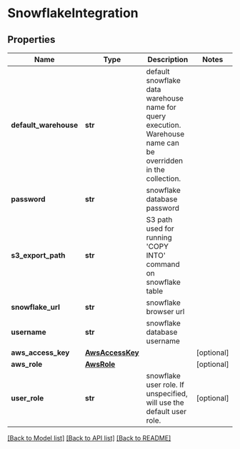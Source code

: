 # SnowflakeIntegration


## Properties
Name | Type | Description | Notes
------------ | ------------- | ------------- | -------------
**default_warehouse** | **str** | default snowflake data warehouse name for query execution. Warehouse name can be overridden in the collection. | 
**password** | **str** | snowflake database password | 
**s3_export_path** | **str** | S3 path used for running &#39;COPY INTO&#39; command on snowflake table | 
**snowflake_url** | **str** | snowflake browser url | 
**username** | **str** | snowflake database username | 
**aws_access_key** | [**AwsAccessKey**](AwsAccessKey.md) |  | [optional] 
**aws_role** | [**AwsRole**](AwsRole.md) |  | [optional] 
**user_role** | **str** | snowflake user role. If unspecified, will use the default user role. | [optional] 

[[Back to Model list]](../README.md#documentation-for-models) [[Back to API list]](../README.md#documentation-for-api-endpoints) [[Back to README]](../README.md)


